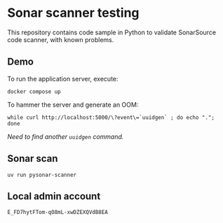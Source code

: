 # Sonar scanner testing

This repository contains code sample in Python to validate SonarSource code scanner, with known problems.

## Demo

To run the application server, execute:

```shell
docker compose up
```

To hammer the server and generate an OOM:

```shell
while curl http://localhost:5000/\?event\=`uuidgen` ; do echo "."; done
```

_Need to find another `uuidgen` command._

## Sonar scan

```shell
uv run pysonar-scanner
```

## Local admin account

`E_FD7hytFTom-qO8mL-xwDZEXQVdB8EA`
